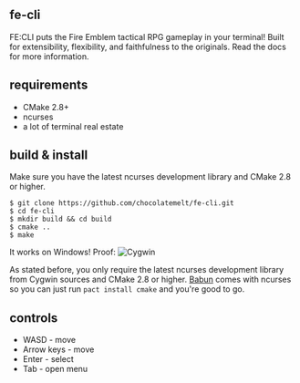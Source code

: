 fe-cli
------

FE:CLI puts the Fire Emblem tactical RPG gameplay in your terminal! Built for extensibility, flexibility, and faithfulness to the originals.
Read the docs for more information.

requirements
------------

 * CMake 2.8+
 * ncurses
 * a lot of terminal real estate

build & install
---------------

Make sure you have the latest ncurses development library and CMake 2.8 or higher.

```
$ git clone https://github.com/chocolatemelt/fe-cli.git
$ cd fe-cli
$ mkdir build && cd build
$ cmake ..
$ make
```

It works on Windows! Proof:
![Cygwin](http://i.imgur.com/0NQXCBe.png)

As stated before, you only require the latest ncurses development library from Cygwin sources and CMake 2.8 or higher. [Babun](http://babun.github.io/) comes with ncurses so you can just run ```pact install cmake``` and you're good to go.

controls
--------

 * WASD - move
 * Arrow keys - move
 * Enter - select
 * Tab - open menu
